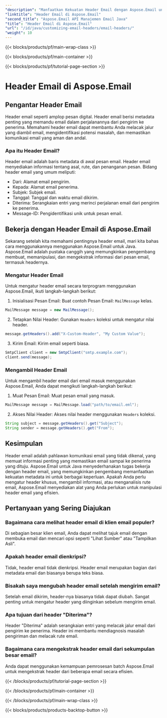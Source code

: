 ```yaml
---
"description": "Manfaatkan Kekuatan Header Email dengan Aspose.Email untuk Java. Pelajari cara mengatur dan mengambil header email dengan mudah."
"linktitle": "Header Email di Aspose.Email"
"second_title": "Aspose.Email API Manajemen Email Java"
"title": "Header Email di Aspose.Email"
"url": "/id/java/customizing-email-headers/email-headers/"
"weight": 10
---
```


{{< blocks/products/pf/main-wrap-class >}}

{{< blocks/products/pf/main-container >}}

{{< blocks/products/pf/tutorial-page-section >}}

# Header Email di Aspose.Email


## Pengantar Header Email

Header email seperti amplop pesan digital. Header email berisi metadata penting yang memandu email dalam perjalanannya dari pengirim ke penerima. Memahami header email dapat membantu Anda melacak jalur yang diambil email, mengidentifikasi potensi masalah, dan memastikan komunikasi email yang aman dan andal.

### Apa itu Header Email?

Header email adalah baris metadata di awal pesan email. Header email menyediakan informasi tentang asal, rute, dan penanganan pesan. Bidang header email yang umum meliputi:

- Dari: Alamat email pengirim.
- Kepada: Alamat email penerima.
- Subjek: Subjek email.
- Tanggal: Tanggal dan waktu email dikirim.
- Diterima: Serangkaian entri yang merinci perjalanan email dari pengirim ke penerima.
- Message-ID: Pengidentifikasi unik untuk pesan email.

## Bekerja dengan Header Email di Aspose.Email

Sekarang setelah kita memahami pentingnya header email, mari kita bahas cara menggunakannya menggunakan Aspose.Email untuk Java. Aspose.Email adalah pustaka canggih yang memungkinkan pengembang membuat, memanipulasi, dan mengekstrak informasi dari pesan email, termasuk headernya.

### Mengatur Header Email

Untuk mengatur header email secara terprogram menggunakan Aspose.Email, ikuti langkah-langkah berikut:

1. Inisialisasi Pesan Email: Buat contoh Pesan Email: `MailMessage` kelas.

```java
MailMessage message = new MailMessage();
```

2. Tetapkan Nilai Header: Gunakan `Headers` koleksi untuk mengatur nilai header.

```java
message.getHeaders().add("X-Custom-Header", "My Custom Value");
```

3. Kirim Email: Kirim email seperti biasa.

```java
SmtpClient client = new SmtpClient("smtp.example.com");
client.send(message);
```

### Mengambil Header Email

Untuk mengambil header email dari email masuk menggunakan Aspose.Email, Anda dapat mengikuti langkah-langkah berikut:

1. Muat Pesan Email: Muat pesan email yang masuk.

```java
MailMessage message = MailMessage.load("path/to/email.eml");
```

2. Akses Nilai Header: Akses nilai header menggunakan `Headers` koleksi.

```java
String subject = message.getHeaders().get("Subject");
String sender = message.getHeaders().get("From");
```

## Kesimpulan

Header email adalah pahlawan komunikasi email yang tidak dikenal, yang memuat informasi penting yang memastikan email sampai ke penerima yang dituju. Aspose.Email untuk Java menyederhanakan tugas bekerja dengan header email, yang memungkinkan pengembang memanfaatkan kekuatan metadata ini untuk berbagai keperluan. Apakah Anda perlu mengatur header khusus, mengambil informasi, atau menganalisis rute email, Aspose.Email menyediakan alat yang Anda perlukan untuk manipulasi header email yang efisien.

## Pertanyaan yang Sering Diajukan

### Bagaimana cara melihat header email di klien email populer?

Di sebagian besar klien email, Anda dapat melihat tajuk email dengan membuka email dan mencari opsi seperti "Lihat Sumber" atau "Tampilkan Asli".

### Apakah header email dienkripsi?

Tidak, header email tidak dienkripsi. Header email merupakan bagian dari metadata email dan biasanya berupa teks biasa.

### Bisakah saya mengubah header email setelah mengirim email?

Setelah email dikirim, header-nya biasanya tidak dapat diubah. Sangat penting untuk mengatur header yang diinginkan sebelum mengirim email.

### Apa tujuan dari header "Diterima"?

Header "Diterima" adalah serangkaian entri yang melacak jalur email dari pengirim ke penerima. Header ini membantu mendiagnosis masalah pengiriman dan melacak rute email.

### Bagaimana cara mengekstrak header email dari sekumpulan besar email?

Anda dapat menggunakan kemampuan pemrosesan batch Aspose.Email untuk mengekstrak header dari beberapa email secara efisien.

{{< /blocks/products/pf/tutorial-page-section >}}

{{< /blocks/products/pf/main-container >}}

{{< /blocks/products/pf/main-wrap-class >}}

{{< blocks/products/products-backtop-button >}}